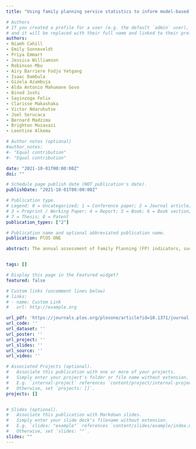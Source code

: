 ```yaml
---
title: "Using family planning service statistics to inform model-based estimates of modern contraceptive prevalence"

# Authors
# If you created a profile for a user (e.g. the default `admin` user), write the username (folder name) here 
# and it will be replaced with their full name and linked to their profile.
authors:
- Niamh Cahill 
- Emily Sonneveldt
- Priya Emmart
- Jessica Williamson
- Robinson Mbu
- Airy Barriere Fodjo Yetgang
- Isaac Dambula
- Gizela Azambuja
- Alda Antonio Mahumane Govo
- Binod Joshi
- Sayinzoga Felix
- Clarisse Makashaka
- Victor Ndaruhutse
- Joel Serucaca
- Bernard Madzima
- Brighton Muzavazi
- Leontine Alkema

# Author notes (optional)
#author_notes:
#- "Equal contribution"
#- "Equal contribution"

date: "2021-10-01T00:00:00Z"
doi: ""

# Schedule page publish date (NOT publication's date).
publishDate: "2021-10-01T00:00:00Z"

# Publication type.
# Legend: 0 = Uncategorized; 1 = Conference paper; 2 = Journal article;
# 3 = Preprint / Working Paper; 4 = Report; 5 = Book; 6 = Book section;
# 7 = Thesis; 8 = Patent
publication_types: ["2"]

# Publication name and optional abbreviated publication name.
publication: PlOS ONE

abstract: The annual assessment of Family Planning (FP) indicators, such as the modern contraceptive prevalence rate (mCPR), is a key component of monitoring and evaluating goals of global FP programs and initiatives. To that end, the Family Planning Estimation Model (FPEM) was developed with the aim of producing survey-informed estimates and projections of mCPR and other key FP indictors over time. With large-scale surveys being carried out on average every 3-5 years, data gaps since the most recent survey often exceed one year. As a result, survey-based estimates for the current year from FPEM are often based on projections that carry a larger uncertainty than data informed estimates. In order to bridge recent data gaps we consider the use of a measure, termed Estimated Modern Use (EMU), which has been derived from routinely collected family planning service statistics. However, EMU data come with known limitations, namely measurement errors which result in biases and additional variation with respect to survey-based estimates of mCPR. Here we present a data model for the incorporation of EMU data into FPEM, which accounts for these limitations. Based on known biases, we assume that only changes in EMU can inform FPEM estimates, while also taking inherent variation into account. The addition of this EMU data model to FPEM allows us to provide a secondary data source for informing and reducing uncertainty in current estimates of mCPR. We present model validations using a survey-only model as a baseline comparison and we illustrate the impact of including the EMU data model in FPEM. Results show that the inclusion of EMU data can change point-estimates of mCPR by up to 6.7 percentage points compared to using surveys only. Observed reductions in uncertainty were modest, with the width of uncertainty intervals being reduced by up to 2.7 percentage points. 


tags: []

# Display this page in the Featured widget?
featured: false

# Custom links (uncomment lines below)
# links:
# - name: Custom Link
#   url: http://example.org

url_pdf: 'https://journals.plos.org/plosone/article?id=10.1371/journal.pone.0258304'
url_code: ''
url_dataset: ''
url_poster: ''
url_project: ''
url_slides: ''
url_source: ''
url_video: ''

# Associated Projects (optional).
#   Associate this publication with one or more of your projects.
#   Simply enter your project's folder or file name without extension.
#   E.g. `internal-project` references `content/project/internal-project/index.md`.
#   Otherwise, set `projects: []`.
projects: []


# Slides (optional).
#   Associate this publication with Markdown slides.
#   Simply enter your slide deck's filename without extension.
#   E.g. `slides: "example"` references `content/slides/example/index.md`.
#   Otherwise, set `slides: ""`.
slides: ""
---
```

